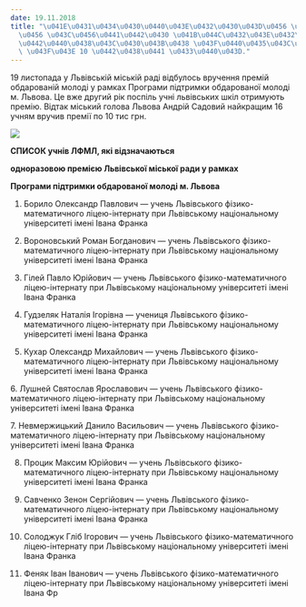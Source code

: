 ```yaml
---
date: 19.11.2018
title: "\u041E\u0431\u0434\u0430\u0440\u043E\u0432\u0430\u043D\u0456 \u0443\u0447\u043D\
  \u0456 \u043C\u0456\u0441\u0442\u0430 \u041B\u044C\u0432\u043E\u0432\u0430 \u043E\
  \u0442\u0440\u0438\u043C\u0430\u043B\u0438 \u043F\u0440\u0435\u043C\u0456\u0457\
  \ \u043F\u043E 10 \u0442\u0438\u0441 \u0433\u0440\u043D."
---
```

19 листопада у Львівській міській раді відбулось вручення премій обдарованій молоді у рамках Програми підтримки обдарованої молоді м. Львова. Це вже другий рік поспіль учні львівських шкіл отримують премію. Відтак міський голова Львова Андрій Садовий найкращим 16 учням вручив премії по 10 тис грн.

![](/files/обдаровані-учні-міст-premija2018.jpg)

**СПИСОК учнів ЛФМЛ, які відзначаються**

**одноразовою премією Львівської міської ради у рамках**

**Програми підтримки обдарованої молоді м. Львова**

1. Борило Олександр Павлович — учень Львівського фізико-математичного ліцею-інтернату при Львівському національному університеті імені Івана Франка

2. Вороновський Роман Богданович — учень Львівського фізико-математичного ліцею-інтернату при Львівському національному університеті імені Івана Франка

3. Гілей Павло Юрійович — учень Львівського фізико-математичного ліцею-інтернату при Львівському національному університеті імені Івана Франка

4. Гудзеляк Наталія Ігорівна — учениця Львівського фізико-математичного ліцею-інтернату при Львівському національному університеті імені Івана Франка

5. Кухар Олександр Михайлович — учень Львівського фізико-математичного ліцею-інтернату при Львівському національному університеті імені Івана Франка

6. Лушней Святослав Ярославович — учень Львівського фізико-математичного ліцею-інтернату при Львівському національному університеті імені Івана Франка

7. Невмержицький Данило Васильович — учень Львівського фізико-математичного ліцею-інтернату при Львівському національному університеті імені Івана Франка

8. Процик Максим Юрійович — учень Львівського фізико-математичного ліцею-інтернату при Львівському національному університеті імені Івана Франка

9. Савченко Зенон Сергійович — учень Львівського фізико-математичного ліцею-інтернату при Львівському національному університеті імені Івана Франка

10. Солоджук Гліб Ігорович — учень Львівського фізико-математичного ліцею-інтернату при Львівському національному університеті імені Івана Франка

11. Феняк Іван Іванович — учень Львівського фізико-математичного ліцею-інтернату при Львівському національному університеті імені Івана Фр